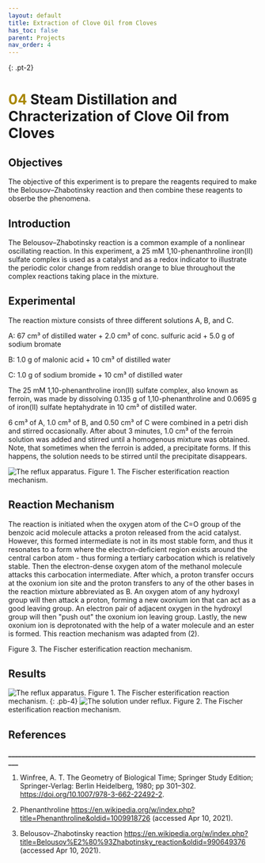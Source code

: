```yaml
---
layout: default
title: Extraction of Clove Oil from Cloves
has_toc: false
parent: Projects
nav_order: 4
---
```


{: .pt-2}
# <span style="color:#a98700">04</span> Steam Distillation and Chracterization of Clove Oil from Cloves

## Objectives

The objective of this experiment is to prepare the reagents required to make the Belousov–Zhabotinsky reaction and then combine these reagents to obserbe the phenomena.

## Introduction

The Belousov–Zhabotinsky reaction is a common example of a nonlinear oscillating reaction. In this experiment, a 25 mM 1,10-phenanthroline iron(II) sulfate complex is used as a catalyst and as a redox indicator to illustrate the periodic color change from reddish orange to blue throughout the complex reactions taking place in the mixture.


## Experimental


The reaction mixture consists of three different solutions A, B, and C.

A: 67 cm³ of distilled water + 2.0 cm³ of conc. sulfuric acid + 5.0 g of sodium bromate

B: 1.0 g of malonic acid + 10 cm³ of distilled water

C: 1.0 g of sodium bromide + 10 cm³ of distilled water

The 25 mM 1,10-phenanthroline iron(II) sulfate complex, also known as ferroin, was made by dissolving 0.135 g of 1,10-phenanthroline and 0.0695 g of iron(II) sulfate heptahydrate in 10 cm³ of distilled water. 

6 cm³ of A, 1.0 cm³ of B, and 0.50 cm³ of C were combined in a petri dish and stirred occasionally. After about 3 minutes, 1.0 cm³ of the ferroin solution was added and stirred until a homogenous mixture was obtained. Note, that sometimes when the ferroin is added, a precipitate forms. If this happens, the solution needs to be stirred until the precipitate disappears.


![The reflux apparatus.](/Lab/assets/images/02/1.jpg)
Figure 1. The Fischer esterification reaction mechanism.

## Reaction Mechanism


The reaction is initiated when the oxygen atom of the C=O group of the benzoic acid molecule attacks a proton released from the acid catalyst. However, this formed intermediate is not in its most stable form, and thus it resonates to a form where the electron-deficient region exists around the central carbon atom - thus forming a tertiary carbocation which is relatively stable. Then the electron-dense oxygen atom of the methanol molecule attacks this carbocation intermediate. After which, a proton transfer occurs at the oxonium ion site and the proton transfers to any of the other bases in the reaction mixture abbreviated as B. An oxygen atom of any hydroxyl group will then attack a proton, forming a new oxonium ion that can act as a good leaving group. An electron pair of adjacent oxygen in the hydroxyl group will then "push out" the oxonium ion leaving group. Lastly, the new oxonium ion is deprotonated with the help of a water molecule and an ester is formed. This reaction mechanism was adapted from (2).


Figure 3. The Fischer esterification reaction mechanism.


## Results
 
![The reflux apparatus.](/Lab/assets/images/02/1.jpg)
Figure 1. The Fischer esterification reaction mechanism.
{: .pb-4}
![The solution under reflux.](/Lab/assets/images/02/2.jpg)
Figure 2. The Fischer esterification reaction mechanism.
 
 
## References
**______________________________________________________________________________**
1. Winfree, A. T. The Geometry of Biological Time; Springer Study Edition; Springer-Verlag: Berlin Heidelberg, 1980; pp 301–302. https://doi.org/10.1007/978-3-662-22492-2.

1. Phenanthroline https://en.wikipedia.org/w/index.php?title=Phenanthroline&oldid=1009918726 (accessed Apr 10, 2021).

1. Belousov–Zhabotinsky reaction https://en.wikipedia.org/w/index.php?title=Belousov%E2%80%93Zhabotinsky_reaction&oldid=990649376 (accessed Apr 10, 2021).

